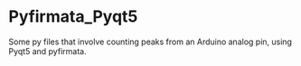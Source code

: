 # Pyfirmata_Pyqt5

Some py files that involve counting peaks from an Arduino analog pin, using Pyqt5 and pyfirmata.
